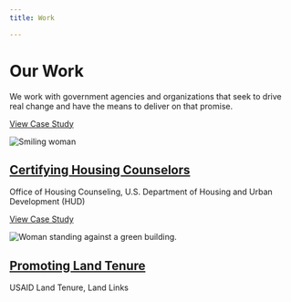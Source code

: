 ```yaml
---
title: Work

---
```


# Our Work

We work with government agencies and organizations that seek to drive real change and have the means to deliver on that promise.

[View Case Study](https://legacy.bixal.com/work/certifying-housing-counselors "Certifying Housing Counselors")

![Smiling woman](https://legacy.bixal.com/sites/default/files/styles/img_720x532/public/2017-10/HUD_Asset-new_1-sm_0%5B1%5D_0.png?itok=b9sFn4_A)

## [Certifying Housing Counselors](https://legacy.bixal.com/work/certifying-housing-counselors "View Case Study")

Office of Housing Counseling, U.S. Department of Housing and Urban Development (HUD)

[View Case Study](https://legacy.bixal.com/work/USAID "Promoting Land Tenure")

![Woman standing against a green building.](https://legacy.bixal.com/sites/default/files/styles/img_720x532/public/2017-04/16783740781_fe5e8c0f48_o.jpg?itok=rRb0FATN)

## [Promoting Land Tenure](https://legacy.bixal.com/work/USAID "View Case Study")

USAID Land Tenure, Land Links
<!--stackedit_data:
eyJoaXN0b3J5IjpbMTg4NjkxMTIyMV19
-->